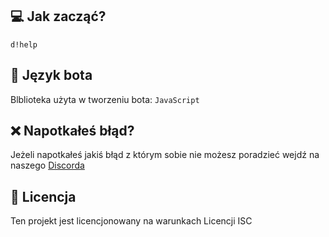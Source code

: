 ## 💻 Jak zacząć?
```
d!help
```

## 📂 Język bota
Blblioteka użyta w tworzeniu bota:
``JavaScript``

## ❌ Napotkałeś błąd?
Jeżeli napotkałeś jakiś błąd z którym sobie nie możesz poradzieć wejdź na naszego [Discorda](https://discord.gg/JMbNYsYqxV)

## 🧾 Licencja
Ten projekt jest licencjonowany na warunkach Licencji ISC
